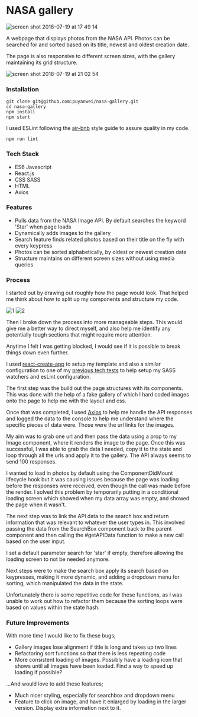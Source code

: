 # NASA gallery

![screen shot 2018-07-19 at 17 49 14](https://user-images.githubusercontent.com/14803518/42966716-00d5839a-8b96-11e8-8775-d533612fabe4.png)

A webpage that displays photos from the NASA API. Photos can be searched for and sorted based on its title, newest and oldest creation date.

The page is also responsive to different screen sizes, with the gallery maintaining its grid structure.

![screen shot 2018-07-19 at 21 02 54](https://user-images.githubusercontent.com/14803518/42967159-48299758-8b97-11e8-997c-68a2d5c4e753.png)

### Installation

```
git clone git@github.com:puyanwei/nasa-gallery.git
cd nasa-gallery
npm install
npm start
```

I used ESLint following the [air-bnb](https://github.com/airbnb/javascript) style guide to assure quality in my code.

```
npm run lint
```

### Tech Stack

-   ES6 Javascript
-   React.js
-   CSS SASS
-   HTML
-   Axios

### Features

-   Pulls data from the NASA Image API. By default searches the keyword 'Star' when page loads
-   Dynamically adds images to the gallery
-   Search feature finds related photos based on their title on the fly with every keypress
-   Photos can be sorted alphabetically, by oldest or newest creation date
-   Structure maintains on different screen sizes without using media queries

### Process

I started out by drawing out roughly how the page would look. That helped me think about how to split up my components and structure my code.

![1](https://user-images.githubusercontent.com/14803518/42968192-7a225508-8b9a-11e8-9c6a-2a54e07f5087.jpg)
![2](https://user-images.githubusercontent.com/14803518/42968193-7a433b7e-8b9a-11e8-8769-c44173b01124.jpg)

Then I broke down the process into more manageable steps. This would give me a better way to direct myself, and also help me identify any potentially tough sections that might require more attention.

Anytime I felt I was getting blocked, I would see if it is possible to break things down even further.

I used [react-create-app](https://github.com/facebook/create-react-app) to setup my template and also a similar configuration to one of my [previous tech tests](https://github.com/puyanwei/react-bookmark-manager) to help setup my SASS watchers and esLint configuration.

The first step was the build out the page structures with its components. This was done with the help of a fake gallery of which I hard coded images onto the page to help me with the layout and css.

Once that was completed, I used [Axios](https://github.com/axios/axios) to help me handle the API responses and logged the data to the console to help me understand where the specific pieces of data were. Those were the url links for the images.

My aim was to grab one url and then pass the data using a prop to my Image component, where it renders the image to the page. Once this was successful, I was able to grab the data I needed, copy it to the state and loop through all the urls and apply it to the gallery. The API always seems to send 100 responses.

I wanted to load in photos by default using the ComponentDidMount lifecycle hook but it was causing issues because the page was loading before the responses were received, even though the call was made before the render. I solved this problem by temporarily putting in a conditional loading screen which showed when my data array was empty, and showed the page when it wasn't.

The next step was to link the API data to the search box and return information that was relevant to whatever the user types in. This involved passing the data from the SearchBox component back to the parent component and then calling the #getAPIData function to make a new call based on the user input.

I set a default parameter search for 'star' if empty, therefore allowing the loading screen to not be needed anymore.

Next steps were to make the search box apply its search based on keypresses, making it more dynamic, and adding a dropdown menu for sorting, which manipulated the data in the state.

Unfortunately there is some repetitive code for these functions, as I was unable to work out how to refactor them because the sorting loops were based on values within the state hash.

### Future Improvements

With more time I would like to fix these bugs;

-   Gallery images lose alignment if title is long and takes up two lines
-   Refactoring sort functions so that there is less repeating code
-   More consistent loading of images. Possibly have a loading icon that shows until all images have been loaded. Find a way to speed up loading if possible?

...And would love to add these features;

-   Much nicer styling, especially for searchbox and dropdown menu
-   Feature to click on image, and have it enlarged by loading in the larger version. Display extra information next to it.

